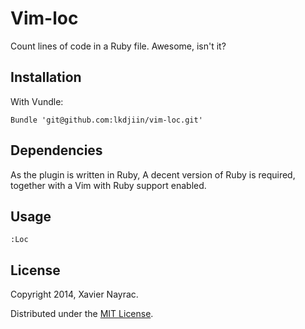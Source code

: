 Vim-loc
=======

Count lines of code in a Ruby file. Awesome, isn't it?

Installation
------------

With Vundle:

    Bundle 'git@github.com:lkdjiin/vim-loc.git'

Dependencies
------------

As the plugin is written in Ruby, A decent version of Ruby is required,
together with a Vim with Ruby support enabled.

Usage
-----

    :Loc

License
-------

Copyright 2014, Xavier Nayrac.

Distributed under the [MIT License](http://opensource.org/licenses/MIT).

